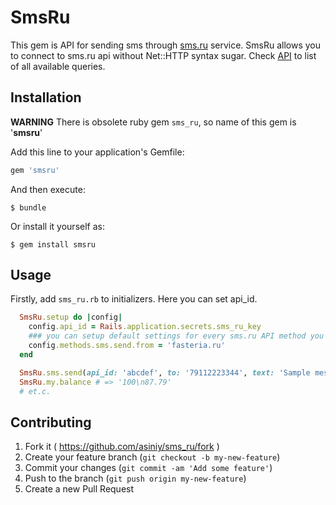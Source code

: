 # SmsRu

This gem is API for sending sms through [sms.ru](http://sms.ru) service. SmsRu allows you to connect to sms.ru api without Net::HTTP syntax sugar. Check [API](http://sms.ru/?panel=api) to list of all available queries.

## Installation

**WARNING** There is obsolete ruby gem `sms_ru`, so name of this gem is '**smsru**'

Add this line to your application's Gemfile:

```ruby
gem 'smsru'
```

And then execute:

    $ bundle

Or install it yourself as:

    $ gem install smsru

## Usage

Firstly, add `sms_ru.rb` to initializers. Here you can set api_id.

``` ruby
  SmsRu.setup do |config|
    config.api_id = Rails.application.secrets.sms_ru_key
    ### you can setup default settings for every sms.ru API method you want
    config.methods.sms.send.from = 'fasteria.ru'
  end
```

``` ruby
  SmsRu.sms.send(api_id: 'abcdef', to: '79112223344', text: 'Sample message') # => '100\n000-00000'
  SmsRu.my.balance # => '100\n87.79'
  # et.c.
```

## Contributing

1. Fork it ( https://github.com/asiniy/sms_ru/fork )
2. Create your feature branch (`git checkout -b my-new-feature`)
3. Commit your changes (`git commit -am 'Add some feature'`)
4. Push to the branch (`git push origin my-new-feature`)
5. Create a new Pull Request
